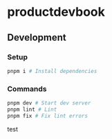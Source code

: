 # productdevbook

## Development

### Setup

```bash
pnpm i # Install dependencies
```

### Commands

```bash
pnpm dev # Start dev server
pnpm lint # Lint
pnpm fix # Fix lint errors
```

test